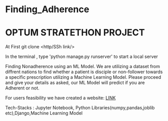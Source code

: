 # Finding_Adherence

<h1>OPTUM STRATETHON PROJECT</h1>


At First 
git clone <http/SSh link/>

In the terminal , type 'python manage.py runserver' to start a local server

Finding Nonadherence using an ML Model. We are utilizing a dataset from diffrent nations to find whether a patient is disciple or non-follower towards a specific prescription utilizing a Machine Learning Model. Please proceed and give your details as asked, our ML Model will predict if you are Adherent or not.

For users feasibility we have created a website: <a href="https://nonadherence2021.herokuapp.com/">LINK</a>

Tech-Stacks : Jupyter Notebook, Python Libraries(numpy,pandas,joblib etc),Django,Machine Learning Model
